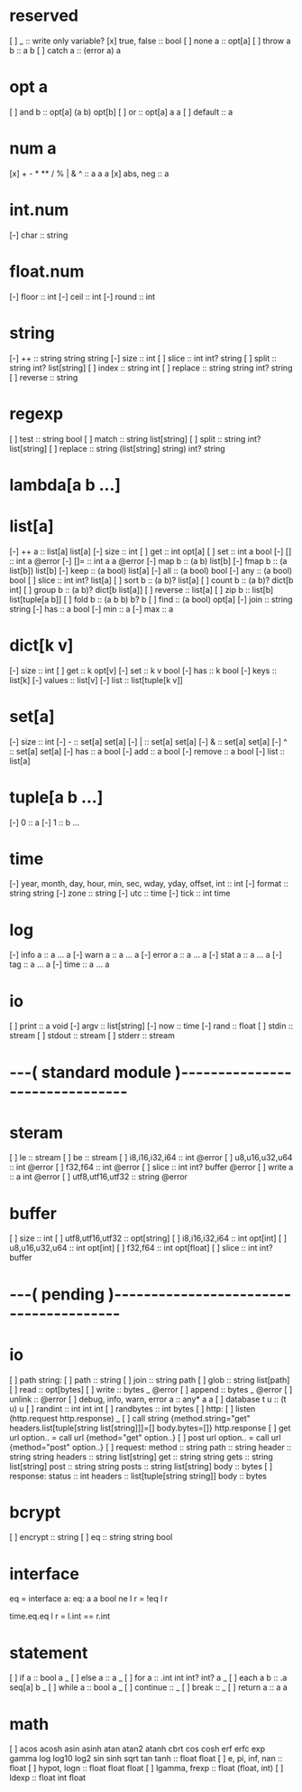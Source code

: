 # reserved
[ ] _            :: write only variable?
[x] true, false  :: bool
[ ] none a       :: opt[a]
[ ] throw a b    :: a b
[ ] catch a      :: (error a) a

# opt a
[ ] and b    :: opt[a] (a b) opt[b]
[ ] or       :: opt[a] a a
[ ] default  :: a

# num a
[x] + - * ** / % | & ^ :: a a a
[x] abs, neg :: a

# int.num
[-] char   :: string

# float.num
[-] floor  :: int
[-] ceil   :: int
[-] round  :: int

# string
[-] ++      :: string string string
[-] size    :: int
[ ] slice   :: int int? string
[ ] split   :: string int? list[string]
[ ] index   :: string int
[ ] replace :: string string int? string
[ ] reverse :: string

# regexp
[ ] test    :: string bool
[ ] match   :: string list[string]
[ ] split   :: string int? list[string]
[ ] replace :: string (list[string] string) int? string

# lambda[a b ...]

# list[a]
[-] ++ a    :: list[a] list[a]
[-] size    :: int
[ ] get     :: int opt[a]
[ ] set     :: int a bool
[-] []      :: int a @error
[-] []=     :: int a a @error
[-] map b   :: (a b) list[b]
[-] fmap b  :: (a list[b]) list[b]
[-] keep    :: (a bool) list[a]
[-] all     :: (a bool) bool
[-] any     :: (a bool) bool
[ ] slice   :: int int? list[a]
[ ] sort b  :: (a b)? list[a]
[ ] count b :: (a b)? dict[b int]
[ ] group b :: (a b)? dict[b list[a]]
[ ] reverse :: list[a]
[ ] zip b   :: list[b] list[tuple[a b]]
[ ] fold b  :: (a b b) b? b
[ ] find    :: (a bool) opt[a]
[-] join    :: string string
[-] has     :: a bool
[-] min     :: a
[-] max     :: a

# dict[k v]
[-] size   :: int
[ ] get    :: k opt[v]
[-] set    :: k v bool
[-] has    :: k bool
[-] keys   :: list[k]
[-] values :: list[v]
[-] list   :: list[tuple[k v]]

# set[a]
[-] size   :: int
[-] -      :: set[a] set[a]
[-] |      :: set[a] set[a]
[-] &      :: set[a] set[a]
[-] ^      :: set[a] set[a]
[-] has    :: a bool
[-] add    :: a bool
[-] remove :: a bool
[-] list   :: list[a]

# tuple[a b ...]
[-] 0 :: a
[-] 1 :: b
...

# time
[-] year, month, day, hour, min, sec, wday, yday, offset, int :: int
[-] format :: string string
[-] zone   :: string
[-] utc    :: time
[-] tick   :: int time

# log
[-] info a  :: a ... a
[-] warn a  :: a ... a
[-] error a :: a ... a
[-] stat a  :: a ... a
[-] tag     :: a ... a
[-] time    :: a ... a

# io
[ ] print  :: a void
[-] argv   :: list[string]
[-] now    :: time
[-] rand   :: float
[ ] stdin  :: stream
[ ] stdout :: stream
[ ] stderr :: stream

# ---( standard module )-------------------------------

# steram
[ ] le               :: stream
[ ] be               :: stream
[ ] i8,i16,i32,i64   :: int @error
[ ] u8,u16,u32,u64   :: int @error
[ ] f32,f64          :: int @error
[ ] slice            :: int int? buffer @error
[ ] write a          :: a int @error
[ ] utf8,utf16,utf32 :: string @error

# buffer
[ ] size             :: int
[ ] utf8,utf16,utf32 :: opt[string]
[ ] i8,i16,i32,i64   :: int opt[int]
[ ] u8,u16,u32,u64   :: int opt[int]
[ ] f32,f64          :: int opt[float]
[ ] slice            :: int int? buffer

# ---( pending )---------------------------------------
# io
[ ] path string:
[ ]   path   :: string
[ ]   join   :: string path
[ ]   glob   :: string list[path]
[ ]   read   :: opt[bytes]
[ ]   write  :: bytes _ @error
[ ]   append :: bytes _ @error
[ ]   unlink :: @error
[ ] debug, info, warn, error a :: any* a a
[ ] database t u :: (t u) u
[ ] randint :: int int int
[ ] randbytes :: int bytes
[ ] http:
[ ]   listen (http.request http.response) _
[ ]   call string {method.string="get" headers.list[tuple[string list[string]]]=[] body.bytes=[]} http.response
[ ]   get url option.. = call url {method="get" option..}
[ ]   post url option.. = call url {method="post" option..}
[ ]   request:
        method  :: string
        path    :: string
        header  :: string string
        headers :: string list[string]
        get     :: string string
        gets    :: string list[string]
        post    :: string string
        posts   :: string list[string]
        body    :: bytes
[ ]   response:
        status  :: int
        headers :: list[tuple[string string]]
        body    :: bytes

# bcrypt
[ ] encrypt :: string
[ ] eq      :: string string bool


# interface
eq = interface a:
  eq: a a bool
  ne l r = !eq l r

time.eq.eq l r = l.int == r.int

# statement
[ ] if a      :: bool a _
[ ] else a    :: a _
[ ] for a     :: .int int int? int? a _
[ ] each a b  :: .a seq[a] b _
[ ] while a   :: bool a _
[ ] continue  :: _
[ ] break     :: _
[ ] return a  :: a a

# math
[ ] acos acosh asin asinh atan atan2 atanh cbrt cos cosh erf erfc exp gamma log log10 log2 sin sinh sqrt tan tanh :: float float
[ ] e, pi, inf, nan :: float
[ ] hypot, logn :: float float float
[ ] lgamma, frexp :: float (float, int)
[ ] ldexp :: float int float
